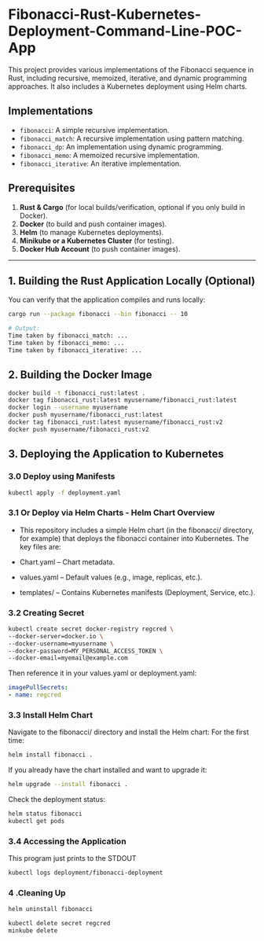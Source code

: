 # Fibonacci-Rust-Kubernetes-Deployment-Command-Line-POC-App

This project provides various implementations of the Fibonacci sequence in Rust, including recursive, memoized, iterative, and dynamic programming approaches. 
It also includes a Kubernetes deployment using Helm charts.

## Implementations

- `fibonacci`: A simple recursive implementation.
- `fibonacci_match`: A recursive implementation using pattern matching.
- `fibonacci_dp`: An implementation using dynamic programming.
- `fibonacci_memo`: A memoized recursive implementation.
- `fibonacci_iterative`: An iterative implementation.


## Prerequisites

1. **Rust & Cargo** (for local builds/verification, optional if you only build in Docker).
2. **Docker** (to build and push container images).
3. **Helm** (to manage Kubernetes deployments).
4. **Minikube or a Kubernetes Cluster** (for testing).
5. **Docker Hub Account** (to push container images).

---

## 1. Building the Rust Application Locally (Optional)

You can verify that the application compiles and runs locally:

```bash
cargo run --package fibonacci --bin fibonacci -- 10

# Output:
Time taken by fibonacci_match: ...
Time taken by fibonacci_memo: ...
Time taken by fibonacci_iterative: ...
```

## 2. Building the Docker Image
```sh
docker build -t fibonacci_rust:latest .
docker tag fibonacci_rust:latest myusername/fibonacci_rust:latest
docker login --username myusername
docker push myusername/fibonacci_rust:latest
docker tag fibonacci_rust:latest myusername/fibonacci_rust:v2
docker push myusername/fibonacci_rust:v2
```

## 3. Deploying the Application to Kubernetes
### 3.0 Deploy using Manifests
```sh
kubectl apply -f deployment.yaml
```

### 3.1 Or Deploy via Helm Charts - Helm Chart Overview
* This repository includes a simple Helm chart (in the fibonacci/ directory, for example) that deploys the fibonacci container into Kubernetes. The key files are:

* Chart.yaml – Chart metadata.
* values.yaml – Default values (e.g., image, replicas, etc.).
* templates/ – Contains Kubernetes manifests (Deployment, Service, etc.).

### 3.2 Creating Secret
```sh
kubectl create secret docker-registry regcred \
--docker-server=docker.io \
--docker-username=myusername \
--docker-password=MY_PERSONAL_ACCESS_TOKEN \
--docker-email=myemail@example.com
```

Then reference it in your values.yaml or deployment.yaml:
```yaml
imagePullSecrets:
- name: regcred
```

### 3.3 Install Helm Chart
Navigate to the fibonacci/ directory and install the Helm chart:
For the first time:
```sh
helm install fibonacci .
```
If you already have the chart installed and want to upgrade it:
```sh
helm upgrade --install fibonacci .
```
Check the deployment status:

```sh
helm status fibonacci
kubectl get pods
```
### 3.4 Accessing the Application
This program just prints to the STDOUT
```sh
kubectl logs deployment/fibonacci-deployment
```

### 4 .Cleaning Up
```sh
helm uninstall fibonacci
```

```sh
kubectl delete secret regcred
minkube delete
```